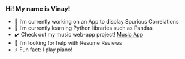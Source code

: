 ### Hi! My name is Vinay!
- 🔭 I’m currently working on an App to display Spurious Correlations
- 🌱 I’m currently learning Python libraries such as Pandas
- ✔️ Check out my music web-app project! [Music App](www.music.vinaycloud.ca)
- 🤔 I’m looking for help with Resume Reviews
- ⚡ Fun fact: I play piano!

<!--
**VinMeld/VinMeld** is a ✨ _special_ ✨ repository because its `README.md` (this file) appears on your GitHub profile.

Here are some ideas to get you started:

- 🔭 I’m currently working on an App to display Spurious Correlations
- 🌱 I’m currently learning Python libraries such as Pandas
- 🤔 I’m looking for help with Resume Reviews
- ⚡ Fun fact: I play piano!
-->

